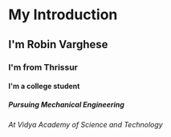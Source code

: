 # My Introduction
## I'm Robin Varghese 
### I'm from Thrissur
#### I'm a college student
##### Pursuing Mechanical Engineering
###### At Vidya Academy of Science and Technology
